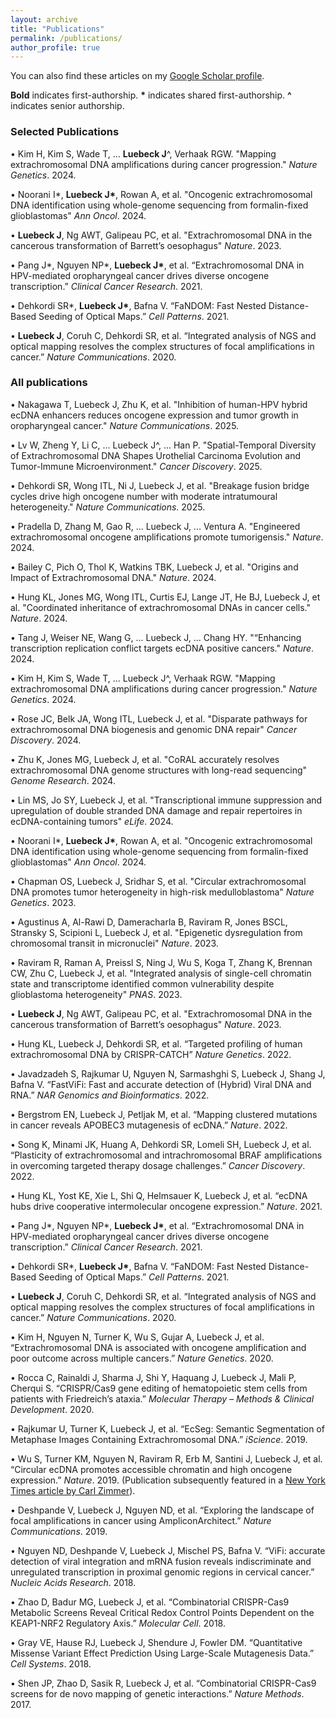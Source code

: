```yaml
---
layout: archive
title: "Publications"
permalink: /publications/
author_profile: true
---
```


You can also find these articles on my [Google Scholar profile](https://scholar.google.com/citations?hl=en&user=bn4vrPUAAAAJ). 

**Bold** indicates first-authorship. **\*** indicates shared first-authorship. **^** indicates senior authorship.

### Selected Publications
• Kim H, Kim S, Wade T, ... **Luebeck J**^, Verhaak RGW. "Mapping extrachromosomal DNA amplifications during cancer progression." *Nature Genetics*. 2024.

• Noorani I\*, **Luebeck J\***, Rowan A, et al. "Oncogenic extrachromosomal DNA identification using whole-genome sequencing from formalin-fixed glioblastomas" *Ann Oncol*. 2024.

• **Luebeck J**, Ng AWT, Galipeau PC, et al. "Extrachromosomal DNA in the cancerous transformation of Barrett’s oesophagus" *Nature*. 2023.

• Pang J\*, Nguyen NP\*, **Luebeck J\***, et al. “Extrachromosomal DNA in HPV-mediated oropharyngeal cancer drives diverse oncogene transcription.”  *Clinical Cancer Research*. 2021.

• Dehkordi SR\*, **Luebeck J\***, Bafna V. “FaNDOM: Fast Nested Distance-Based Seeding of Optical Maps.”  *Cell Patterns*. 2021. 

• **Luebeck J**, Coruh C, Dehkordi SR, et al. “Integrated analysis of NGS and optical mapping resolves the complex structures of focal amplifications in cancer.”  *Nature Communications*. 2020.


### All publications

• Nakagawa T, Luebeck J, Zhu K, et al. "Inhibition of human-HPV hybrid ecDNA enhancers reduces oncogene expression and tumor growth in oropharyngeal cancer." *Nature Communications*. 2025.

• Lv W, Zheng Y, Li C, ... Luebeck J^, ... Han P. "Spatial-Temporal Diversity of Extrachromosomal DNA Shapes Urothelial Carcinoma Evolution and Tumor-Immune Microenvironment." *Cancer Discovery*. 2025.

• Dehkordi SR, Wong ITL, Ni J, Luebeck J, et al. "Breakage fusion bridge cycles drive high oncogene number with moderate intratumoural heterogeneity." *Nature Communications*. 2025.

• Pradella D, Zhang M, Gao R, ... Luebeck J, ... Ventura A. "Engineered extrachromosomal oncogene amplifications promote tumorigensis." *Nature*. 2024.

• Bailey C, Pich O, Thol K, Watkins TBK, Luebeck J, et al. "Origins and Impact of Extrachromosomal DNA." *Nature*. 2024.

• Hung KL, Jones MG, Wong ITL, Curtis EJ, Lange JT, He BJ, Luebeck J, et al. "Coordinated inheritance of extrachromosomal DNAs in cancer cells." *Nature*. 2024.

• Tang J, Weiser NE, Wang G, ... Luebeck J, ... Chang HY. "“Enhancing transcription replication conflict targets ecDNA positive cancers." *Nature*. 2024.

• Kim H, Kim S, Wade T, ... Luebeck J^, Verhaak RGW. "Mapping extrachromosomal DNA amplifications during cancer progression." *Nature Genetics*. 2024.

• Rose JC, Belk JA, Wong ITL, Luebeck J, et al. "Disparate pathways for extrachromosomal DNA biogenesis and genomic DNA repair" *Cancer Discovery*. 2024. 

• Zhu K, Jones MG, Luebeck J, et al. "CoRAL accurately resolves extrachromosomal DNA genome structures with long-read sequencing" *Genome Research*. 2024. 

• Lin MS, Jo SY, Luebeck J, et al. "Transcriptional immune suppression and upregulation of double stranded DNA damage and repair repertoires in ecDNA-containing tumors" *eLife*. 2024. 

• Noorani I\*, **Luebeck J\***, Rowan A, et al. "Oncogenic extrachromosomal DNA identification using whole-genome sequencing from formalin-fixed glioblastomas" *Ann Oncol*. 2024.

• Chapman OS, Luebeck J, Sridhar S, et al. "Circular extrachromosomal DNA promotes tumor heterogeneity in high-risk medulloblastoma" *Nature Genetics*. 2023.

• Agustinus A, Al-Rawi D, Dameracharla B, Raviram R, Jones BSCL, Stransky S, Scipioni L, Luebeck J, et al. "Epigenetic dysregulation from chromosomal transit in micronuclei" *Nature*. 2023.

• Raviram R, Raman A, Preissl S, Ning J, Wu S, Koga T, Zhang K, Brennan CW, Zhu C, Luebeck J, et al. "Integrated analysis of single-cell chromatin state and transcriptome identified common vulnerability despite glioblastoma heterogeneity" *PNAS*. 2023.

• **Luebeck J**, Ng AWT, Galipeau PC, et al. "Extrachromosomal DNA in the cancerous transformation of Barrett’s oesophagus" *Nature*. 2023.

• Hung KL, Luebeck J, Dehkordi SR, et al. “Targeted profiling of human extrachromosomal DNA by CRISPR-CATCH” *Nature Genetics*. 2022.

• Javadzadeh S, Rajkumar U, Nguyen N, Sarmashghi S, Luebeck J, Shang J, Bafna V. “FastViFi: Fast and accurate detection of (Hybrid) Viral DNA and RNA.”  *NAR Genomics and Bioinformatics*. 2022.

• Bergstrom EN, Luebeck J, Petljak M, et al. “Mapping clustered mutations in cancer reveals APOBEC3 mutagenesis of ecDNA.”  *Nature*. 2022.

• Song K, Minami JK, Huang A, Dehkordi SR, Lomeli SH, Luebeck J, et al. “Plasticity of extrachromosomal and intrachromosomal BRAF amplifications in overcoming targeted therapy dosage challenges.”  *Cancer Discovery*. 2022.

• Hung KL, Yost KE, Xie L, Shi Q, Helmsauer K, Luebeck J, et al. “ecDNA hubs drive cooperative intermolecular oncogene expression.”  *Nature*. 2021.

• Pang J\*, Nguyen NP\*, **Luebeck J\***, et al. “Extrachromosomal DNA in HPV-mediated oropharyngeal cancer drives diverse oncogene transcription.”  *Clinical Cancer Research*. 2021.

• Dehkordi SR\*, **Luebeck J\***, Bafna V. “FaNDOM: Fast Nested Distance-Based Seeding of Optical Maps.”  *Cell Patterns*. 2021. 

• **Luebeck J**, Coruh C, Dehkordi SR, et al. “Integrated analysis of NGS and optical mapping resolves the complex structures of focal amplifications in cancer.”  *Nature Communications*. 2020.

• Kim H, Nguyen N, Turner K, Wu S, Gujar A, Luebeck J, et al. “Extrachromosomal DNA is associated with oncogene amplification and poor outcome across multiple cancers.”  *Nature Genetics*. 2020.
    
• Rocca C, Rainaldi J, Sharma J, Shi Y, Haquang J, Luebeck J, Mali P, Cherqui S. “CRISPR/Cas9 gene editing of hematopoietic stem cells from patients with Friedreich’s ataxia.”  *Molecular Therapy – Methods & Clinical Development*. 2020.
    
• Rajkumar U, Turner K, Luebeck J, et al. “EcSeg: Semantic Segmentation of Metaphase Images Containing Extrachromosomal DNA.”  *iScience*. 2019.
    
• Wu S, Turner KM, Nguyen N, Raviram R, Erb M, Santini J, Luebeck J, et al. “Circular ecDNA promotes accessible chromatin and high oncogene expression.”  *Nature*. 2019. (Publication subsequently featured in a [New York Times article by Carl Zimmer](https://www.nytimes.com/2019/11/20/science/dna-genetics-cancer.html)).
    
• Deshpande V, Luebeck J, Nguyen ND, et al. “Exploring the landscape of focal amplifications in cancer using AmpliconArchitect.”  *Nature Communications*. 2019.
    
• Nguyen ND, Deshpande V, Luebeck J, Mischel PS, Bafna V. “ViFi: accurate detection of viral integration and mRNA fusion reveals indiscriminate and unregulated transcription in proximal genomic regions in cervical cancer.”  *Nucleic Acids Research*. 2018.
    
• Zhao D, Badur MG, Luebeck J, et al. “Combinatorial CRISPR-Cas9 Metabolic Screens Reveal Critical Redox Control Points Dependent on the KEAP1-NRF2 Regulatory Axis.”  *Molecular Cell*. 2018.
    
• Gray VE, Hause RJ, Luebeck J, Shendure J, Fowler DM. “Quantitative Missense Variant Effect Prediction Using Large-Scale Mutagenesis Data.”  *Cell Systems*. 2018.
    
• Shen JP, Zhao D, Sasik R, Luebeck J, et al. “Combinatorial CRISPR-Cas9 screens for de novo mapping of genetic interactions.”  *Nature Methods*. 2017.
